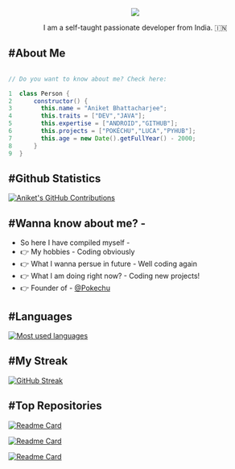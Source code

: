 <p align= "center">
<img src = "https://readme-typing-svg.herokuapp.com?&center=true&width=380&height=45&color=%2336BCF7&lines=Hello+There%2C+I'm+Aniket!;I+do+Open+Source!"></p>

<p align = "center">  I am a self-taught passionate developer from India. 🇮🇳 </p>

## #About Me 
```java

// Do you want to know about me? Check here:

1  class Person {
2      constructor() {
3        this.name = "Aniket Bhattacharjee";
4        this.traits = ["DEV","JAVA"];
5        this.expertise = ["ANDROID","GITHUB"];
6        this.projects = ["POKÉCHU","LUCA","PYHUB"];
7        this.age = new Date().getFullYear() - 2000;
8      }
9  }
```


## #Github Statistics
[![Aniket's GitHub Contributions](https://github-readme-stats.vercel.app/api?username=DevMike123&count_private=true&show_icons=true&theme=react)](https://github.com/DevMike123/)



## #Wanna know about me? -
- So here I have compiled myself -
- 👉 My hobbies - Coding obviously
- 👉 What I wanna persue in future - Well coding again
- 👉 What I am doing right now? - Coding new projects!
- 👉 Founder of - [@Pokechu](https://github.com/PokechuDiscord)

## #Languages 

[![Most used languages](https://github-readme-stats.vercel.app/api/top-langs/?username=DevMike123&langs_count=30&theme=react&layout=compact)](https://github.com/DevMike123/)

## #My Streak
[![GitHub Streak](http://github-readme-streak-stats.herokuapp.com?user=DevMike123&theme=black-ice&date_format=M%20j%5B%2C%20Y%5D&stroke=FFFFFF)](https://git.io/streak-stats)

## #Top Repositories
[![Readme Card](https://github-readme-stats.vercel.app/api/pin/?username=PokechuDiscord&repo=pokechu&theme=dark)](https://github.com/PokechuDiscord/pokechu)

[![Readme Card](https://github-readme-stats.vercel.app/api/pin/?username=DevMike123&repo=Luca&theme=dark)](https://github.com/DevMike123/Luca)

[![Readme Card](https://github-readme-stats.vercel.app/api/pin/?username=DevMike123&repo=pyhub&theme=dark)](https://github.com/DevMike123/pyhub)
